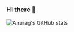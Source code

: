 ### Hi there 👋

![Anurag's GitHub stats](https://github-readme-stats.vercel.app/api?username=bqyden&show_icons=true&theme=cobalt)

